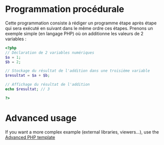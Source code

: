 # Programmation procédurale

Cette programmation consiste à rédiger un programme étape après étape qui sera exécuté en suivant dans le même ordre ces étapes.
Prenons un exemple simple (en langage PHP) où on additionne les valeurs de 2 variables :

```php runnable
<?php
// Déclaration de 2 variables numériques
$a = 1;
$b = 2;

// Stockage du résultat de l'addition dans une troisième variable
$resultat = $a + $b;

// Affichage du résultat de l'addition
echo $resultat;	// 3

?>
```

# Advanced usage

If you want a more complex example (external libraries, viewers...), use the [Advanced PHP template](https://tech.io/select-repo/574)
